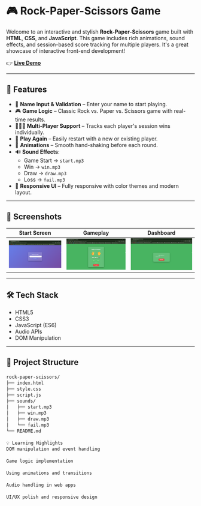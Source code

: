# 🎮 Rock-Paper-Scissors Game

Welcome to an interactive and stylish **Rock-Paper-Scissors** game built with **HTML**, **CSS**, and **JavaScript**. This game includes rich animations, sound effects, and session-based score tracking for multiple players. It's a great showcase of interactive front-end development!

👉 [**Live Demo**](https://reddyharshavardhan.github.io/Rock-Paper-game/) <!-- Replace with your actual live URL -->

---

## 🚀 Features

- 📝 **Name Input & Validation** – Enter your name to start playing.
- 🎮 **Game Logic** – Classic Rock vs. Paper vs. Scissors game with real-time results.
- 🧑‍🤝‍🧑 **Multi-Player Support** – Tracks each player's session wins individually.
- 🔁 **Play Again** – Easily restart with a new or existing player.
- 🎉 **Animations** – Smooth hand-shaking before each round.
- 🔊 **Sound Effects**:
  - Game Start → `start.mp3`
  - Win → `win.mp3`
  - Draw → `draw.mp3`
  - Loss → `fail.mp3`
- 🌈 **Responsive UI** – Fully responsive with color themes and modern layout.

---


## 📸 Screenshots

| Start Screen | Gameplay | Dashboard |
|--------------|----------|-----------|
| ![Start](start.png) | ![Game](game.png) | ![Scoreboard](scoreboard.png) |

---

## 🛠️ Tech Stack

- HTML5
- CSS3
- JavaScript (ES6)
- Audio APIs
- DOM Manipulation

---

## 📁 Project Structure

```plaintext
rock-paper-scissors/
├── index.html
├── style.css
├── script.js
├── sounds/
│   ├── start.mp3
│   ├── win.mp3
│   ├── draw.mp3
│   └── fail.mp3
└── README.md

💡 Learning Highlights
DOM manipulation and event handling

Game logic implementation

Using animations and transitions

Audio handling in web apps

UI/UX polish and responsive design

